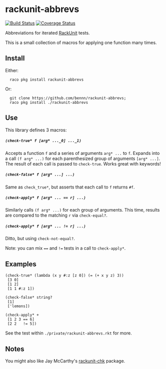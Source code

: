 rackunit-abbrevs
================
[![Build Status](https://travis-ci.org/bennn/rackunit-abbrevs.svg)](https://travis-ci.org/bennn/rackunit-abbrevs)
[![Coverage Status](https://coveralls.io/repos/bennn/rackunit-abbrevs/badge.svg?branch=master&service=github)](https://coveralls.io/github/bennn/rackunit-abbrevs?branch=master)

Abbreviations for iterated [RackUnit](http://docs.racket-lang.org/rackunit/api.html) tests.

This is a small collection of macros for applying one function many times.


Install
-------

Either:
```
  raco pkg install rackunit-abbrevs
```

Or:
```
  git clone https://github.com/bennn/rackunit-abbrevs;
  raco pkg install ./rackunit-abbrevs
```


Use
---

This library defines 3 macros:

##### `(check-true* f [arg* ..._0] ..._1)`
  Accepts a function `f` and a series of arguments `arg* ...` to `f`.
  Expands into a call `(f arg* ...)` for each parenthesized group of arguments `[arg* ...]`.
  The result of each call is passed to `check-true`.
  Works great with keywords!
##### `(check-false* f [arg* ...] ...)`
  Same as `check_true*`, but asserts that each call to `f` returns `#f`.
##### `(check-apply* f [arg* ... == r] ...)`
  Similarly calls `(f arg* ...)` for each group of arguments.
  This time, results are compared to the matching `r` via `check-equal?`.
##### `(check-apply* f [arg* ... != r] ...)`
  Ditto, but using `check-not-equal?`.

Note: you can mix `==` and `!=` tests in a call to `check-apply*`.


Examples
--------

```
(check-true* (lambda (x y #:z [z 0]) (= (+ x y z) 3))
 [3 0]
 [1 2]
 [1 1 #:z 1])

(check-false* string?
 [1]
 ['lemons])

(check-apply* +
 [1 2 3 == 6]
 [2 2   != 5])
```

See the test within `./private/rackunit-abbrevs.rkt` for more.


Notes
-----

You might also like Jay McCarthy's [rackunit-chk](https://github.com/jeapostrophe/rackunit-chk) package.
